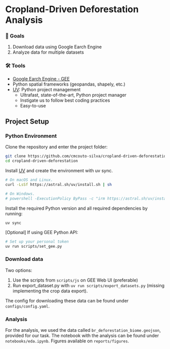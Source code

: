 # Cropland-Driven Deforestation Analysis

### 🎯 Goals

1. Download data using Google Earch Engine
2. Analyze data for multiple datasets

### 🛠️ Tools

* [Google Earch Engine - GEE](https://code.earthengine.google.com/)
* Python spatial frameworks (geopandas, shapely, etc.)
* [UV](https://github.com/astral-sh): Python project management
    * Ultrafast, state-of-the-art, Python project manager
    * Instigate us to follow best coding practices
    * Easy-to-use

## Project Setup

### Python Environment

Clone the repository and enter the project folder:

```bash
git clone https://github.com/cmcouto-silva/cropland-driven-deforestation.gitgit && \
cd cropland-driven-deforestation
``` 


Install [UV](https://github.com/astral-sh) and create the environment with uv sync.


```bash
# On macOS and Linux.
curl -LsSf https://astral.sh/uv/install.sh | sh

# On Windows.
# powershell -ExecutionPolicy ByPass -c "irm https://astral.sh/uv/install.ps1 | iex"
```

Install the required Python version and all required dependencies by running:

```
uv sync
```

[Optional] If using GEE Python API:

```bash
# Set up your personal token
uv run scripts/set_gee.py
```

### Download data

Two options: 
1. Use the scripts from `scripts/js` on GEE Web UI (preferable)
2. Run export_dataset.py with `uv run scripts/export_datasets.py` (missing implementing the crop data export).

The config for downloading these data can be found under `configs/config.yaml`.

### Analysis

For the analysis, we used the data called `br_deforestation_biome.geojson`, provided for our task. The notebook with the analysis can be found under `notebooks/eda.ipynb`. Figures available on `reports/figures`.
